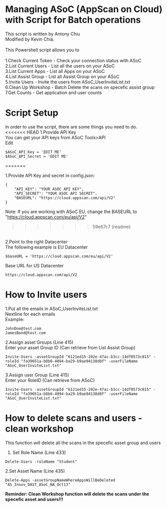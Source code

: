 # Managing ASoC (AppScan on Cloud) with Script for Batch operations
This script is written by Antony Chiu<br>
Modified by Kevin Chia. <br>
<br>
This Powershell script allows you to <br>
<br>
1.Check Current Token - Check your connection status with ASoC<br>
2.List Current Users - List all the users on your ASoC<br>
3.List Current Apps - List all Apps on your ASoC<br>
4.List Assist Group - List all Assist Group on your ASoC<br>
5.Invite Users - Invite the users from ASoC_UserInviteList.txt<br>
6.Clean Up Workshop - Batch Delete the scans on specefic assist group<br>
7.Get Counts  - Get application and user counts<br>

# Script Setup

In order to use the script, there are some things you need to do.<br>
<<<<<<< HEAD
1.Provide API Key<br>
You can get your API keys from ASoC Tools>API<br>
Edit <br>
```
$ASoC_API_Key = 'EDIT ME'
$ASoC_API_Secret = 'EDIT ME'
```
=======

1.Provide API Key and secret in config.json:
```
{
    "API_KEY": "YOUR ASOC API KEY",
    "API_SECRET": "YOUR ASOC API SECRET",
    "BASEURL": "https://cloud.appscan.com/api/V2"
}
```
Note: If you are working with ASoC EU, change the BASEURL to "https://cloud.appscan.com/eu/api/V2"
>>>>>>> 59e67c7 (readme)

<br>
2.Point to the right Datacenter<br>
The following example is EU Datacenter<br>

```
$baseURL = 'https://cloud.appscan.com/eu/api/V2'
```

Base URL for US Datacenter <br>

```
https://cloud.appscan.com/api/V2
```


# How to Invite users

1.Put all the emails in ASoC_UserInviteList.txt<br>
Nextline for each emails<br>
Example:<br>

```
JohnDoe@test.com
JamesBond@test.com
```


2.Assign asset Groups (Line 415)<br>
Enter your asset Group ID (Can retrieve from List Assist Group)<br>

```
Invite-Users -assetGroupId "6121ed15-202e-47ac-b3cc-14df0573c815" -roleId "fa39651a-b8b6-4094-ba29-b9ae94138d8f" -userFileName "ASoC_UserInviteList.txt"
```

3.Assign user Group (Line 415)<br>
Enter your RoleID (Can retrieve from ASoC)<br>

```
Invite-Users -assetGroupId "6121ed15-202e-47ac-b3cc-14df0573c815" -roleId "fa39651a-b8b6-4094-ba29-b9ae94138d8f" -userFileName "ASoC_UserInviteList.txt"
```
# How to delete scans and users - clean workshop

This function will delete all the scans in the specefic asset group and users


1. Set Role Name (Line 433)<br>

```
Delete-Users -roleName "Student"
``` 

2.Set Asset Name (Line 435)<br>

``` 
Delete-Apps -assetGroupNameWhereAppsWillBeDeleted "AS_Innov_DAST_ASoC_NA_Oct13"
```

<b>Reminder: Clean Workshop function will delete the scans under the specefic asset and users!!!</b>

